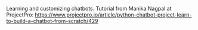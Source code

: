 Learning and customizing chatbots. Tutorial from Manika Nagpal at ProjectPro: https://www.projectpro.io/article/python-chatbot-project-learn-to-build-a-chatbot-from-scratch/429
